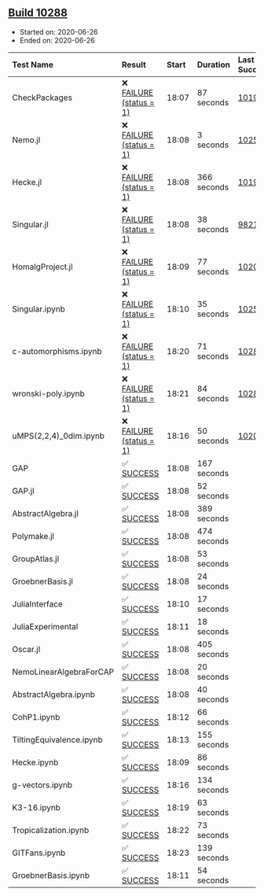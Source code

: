 ## [Build 10288](https://oscarci.mathematik.uni-kl.de/job/oscar/10288/)

* Started on: 2020-06-26
* Ended on: 2020-06-26

| Test Name    | Result | Start | Duration | Last Success | First Failure |
|:-------------|:-------|:------|:---------|:-------------|:--------------|
| CheckPackages | ❌ [FAILURE (status = 1)](https://oscarci.mathematik.uni-kl.de/job/oscar/10288/artifact/logs/build-10288/CheckPackages.log) | 18:07 | 87 seconds | [10197](https://oscarci.mathematik.uni-kl.de/job/oscar/10197/) | [10198](https://oscarci.mathematik.uni-kl.de/job/oscar/10198/) |
| Nemo.jl | ❌ [FAILURE (status = 1)](https://oscarci.mathematik.uni-kl.de/job/oscar/10288/artifact/logs/build-10288/Nemo.jl.log) | 18:08 | 3 seconds | [10252](https://oscarci.mathematik.uni-kl.de/job/oscar/10252/) | [10253](https://oscarci.mathematik.uni-kl.de/job/oscar/10253/) |
| Hecke.jl | ❌ [FAILURE (status = 1)](https://oscarci.mathematik.uni-kl.de/job/oscar/10288/artifact/logs/build-10288/Hecke.jl.log) | 18:08 | 366 seconds | [10197](https://oscarci.mathematik.uni-kl.de/job/oscar/10197/) | [10198](https://oscarci.mathematik.uni-kl.de/job/oscar/10198/) |
| Singular.jl | ❌ [FAILURE (status = 1)](https://oscarci.mathematik.uni-kl.de/job/oscar/10288/artifact/logs/build-10288/Singular.jl.log) | 18:08 | 38 seconds | [9821](https://oscarci.mathematik.uni-kl.de/job/oscar/9821/) | [9822](https://oscarci.mathematik.uni-kl.de/job/oscar/9822/) |
| HomalgProject.jl | ❌ [FAILURE (status = 1)](https://oscarci.mathematik.uni-kl.de/job/oscar/10288/artifact/logs/build-10288/HomalgProject.jl.log) | 18:09 | 77 seconds | [10209](https://oscarci.mathematik.uni-kl.de/job/oscar/10209/) | [10210](https://oscarci.mathematik.uni-kl.de/job/oscar/10210/) |
| Singular.ipynb | ❌ [FAILURE (status = 1)](https://oscarci.mathematik.uni-kl.de/job/oscar/10288/artifact/logs/build-10288/Singular.ipynb.log) | 18:10 | 35 seconds | [10252](https://oscarci.mathematik.uni-kl.de/job/oscar/10252/) | [10253](https://oscarci.mathematik.uni-kl.de/job/oscar/10253/) |
| c-automorphisms.ipynb | ❌ [FAILURE (status = 1)](https://oscarci.mathematik.uni-kl.de/job/oscar/10288/artifact/logs/build-10288/c-automorphisms.ipynb.log) | 18:20 | 71 seconds | [10285](https://oscarci.mathematik.uni-kl.de/job/oscar/10285/) | [10286](https://oscarci.mathematik.uni-kl.de/job/oscar/10286/) |
| wronski-poly.ipynb | ❌ [FAILURE (status = 1)](https://oscarci.mathematik.uni-kl.de/job/oscar/10288/artifact/logs/build-10288/wronski-poly.ipynb.log) | 18:21 | 84 seconds | [10286](https://oscarci.mathematik.uni-kl.de/job/oscar/10286/) | [10287](https://oscarci.mathematik.uni-kl.de/job/oscar/10287/) |
| uMPS(2,2,4)_0dim.ipynb | ❌ [FAILURE (status = 1)](https://oscarci.mathematik.uni-kl.de/job/oscar/10288/artifact/logs/build-10288/uMPS-2-2-4-_0dim.ipynb.log) | 18:16 | 50 seconds | [10209](https://oscarci.mathematik.uni-kl.de/job/oscar/10209/) | [10210](https://oscarci.mathematik.uni-kl.de/job/oscar/10210/) |
| GAP | ✅ [SUCCESS](https://oscarci.mathematik.uni-kl.de/job/oscar/10288/artifact/logs/build-10288/GAP.log) | 18:08 | 167 seconds |  |  |
| GAP.jl | ✅ [SUCCESS](https://oscarci.mathematik.uni-kl.de/job/oscar/10288/artifact/logs/build-10288/GAP.jl.log) | 18:08 | 52 seconds |  |  |
| AbstractAlgebra.jl | ✅ [SUCCESS](https://oscarci.mathematik.uni-kl.de/job/oscar/10288/artifact/logs/build-10288/AbstractAlgebra.jl.log) | 18:08 | 389 seconds |  |  |
| Polymake.jl | ✅ [SUCCESS](https://oscarci.mathematik.uni-kl.de/job/oscar/10288/artifact/logs/build-10288/Polymake.jl.log) | 18:08 | 474 seconds |  |  |
| GroupAtlas.jl | ✅ [SUCCESS](https://oscarci.mathematik.uni-kl.de/job/oscar/10288/artifact/logs/build-10288/GroupAtlas.jl.log) | 18:08 | 53 seconds |  |  |
| GroebnerBasis.jl | ✅ [SUCCESS](https://oscarci.mathematik.uni-kl.de/job/oscar/10288/artifact/logs/build-10288/GroebnerBasis.jl.log) | 18:08 | 24 seconds |  |  |
| JuliaInterface | ✅ [SUCCESS](https://oscarci.mathematik.uni-kl.de/job/oscar/10288/artifact/logs/build-10288/JuliaInterface.log) | 18:10 | 17 seconds |  |  |
| JuliaExperimental | ✅ [SUCCESS](https://oscarci.mathematik.uni-kl.de/job/oscar/10288/artifact/logs/build-10288/JuliaExperimental.log) | 18:11 | 18 seconds |  |  |
| Oscar.jl | ✅ [SUCCESS](https://oscarci.mathematik.uni-kl.de/job/oscar/10288/artifact/logs/build-10288/Oscar.jl.log) | 18:08 | 405 seconds |  |  |
| NemoLinearAlgebraForCAP | ✅ [SUCCESS](https://oscarci.mathematik.uni-kl.de/job/oscar/10288/artifact/logs/build-10288/NemoLinearAlgebraForCAP.log) | 18:08 | 20 seconds |  |  |
| AbstractAlgebra.ipynb | ✅ [SUCCESS](https://oscarci.mathematik.uni-kl.de/job/oscar/10288/artifact/logs/build-10288/AbstractAlgebra.ipynb.log) | 18:08 | 40 seconds |  |  |
| CohP1.ipynb | ✅ [SUCCESS](https://oscarci.mathematik.uni-kl.de/job/oscar/10288/artifact/logs/build-10288/CohP1.ipynb.log) | 18:12 | 66 seconds |  |  |
| TiltingEquivalence.ipynb | ✅ [SUCCESS](https://oscarci.mathematik.uni-kl.de/job/oscar/10288/artifact/logs/build-10288/TiltingEquivalence.ipynb.log) | 18:13 | 155 seconds |  |  |
| Hecke.ipynb | ✅ [SUCCESS](https://oscarci.mathematik.uni-kl.de/job/oscar/10288/artifact/logs/build-10288/Hecke.ipynb.log) | 18:09 | 86 seconds |  |  |
| g-vectors.ipynb | ✅ [SUCCESS](https://oscarci.mathematik.uni-kl.de/job/oscar/10288/artifact/logs/build-10288/g-vectors.ipynb.log) | 18:16 | 134 seconds |  |  |
| K3-16.ipynb | ✅ [SUCCESS](https://oscarci.mathematik.uni-kl.de/job/oscar/10288/artifact/logs/build-10288/K3-16.ipynb.log) | 18:19 | 63 seconds |  |  |
| Tropicalization.ipynb | ✅ [SUCCESS](https://oscarci.mathematik.uni-kl.de/job/oscar/10288/artifact/logs/build-10288/Tropicalization.ipynb.log) | 18:22 | 73 seconds |  |  |
| GITFans.ipynb | ✅ [SUCCESS](https://oscarci.mathematik.uni-kl.de/job/oscar/10288/artifact/logs/build-10288/GITFans.ipynb.log) | 18:23 | 139 seconds |  |  |
| GroebnerBasis.ipynb | ✅ [SUCCESS](https://oscarci.mathematik.uni-kl.de/job/oscar/10288/artifact/logs/build-10288/GroebnerBasis.ipynb.log) | 18:11 | 54 seconds |  |  |
